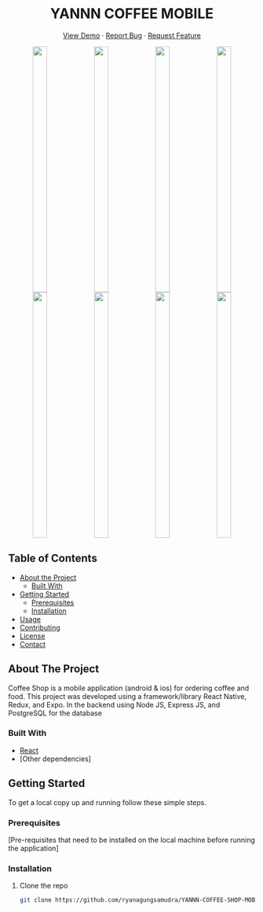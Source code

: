 # <h1 align="center">YANNN COFFEE MOBILE</h1>

 <p align="center">
    <a href="https://drive.google.com/file/d/1SKfoa8qEeTilyXvMpFRS9qi3ErmEOibL/view?usp=sharing">View Demo</a>
    ·
    <a href="https://github.com/ryanagungsamudra/YANNN-COFFEE-SHOP-MOBILE/issues">Report Bug</a>
    ·
    <a href="https://github.com/ryanagungsamudra/YANNN-COFFEE-SHOP-MOBILE/pulls">Request Feature</a>
  </p>
<div align="center" width"100%">
  <img align="center" width="24%" height="500px" src="https://user-images.githubusercontent.com/115606537/224935307-fd1a5614-43de-4469-8623-d95002ca7470.png"/>
  <img align="center" width="24%" height="500px" src="https://user-images.githubusercontent.com/115606537/224939214-fc94182b-274f-465a-b0a4-174accef6648.png"/>
  <img align="center" width="24%" height="500px" src="https://user-images.githubusercontent.com/115606537/224939170-40af1226-87d7-49af-b385-07e6b9b181eb.png"/>
  <img align="center" width="24%" height="500px" src="https://user-images.githubusercontent.com/115606537/224937614-485ee370-bc09-4404-bbb3-861e943ca13d.png"/>
  <img align="center" width="24%" height="500px" src="https://user-images.githubusercontent.com/115606537/224938578-16aa7f23-2d2b-4f76-aa4b-8ed62dd2e258.png"/>
  <img align="center" width="24%" height="500px" src="https://user-images.githubusercontent.com/115606537/224937949-534b2272-ec91-4323-9dbc-a58472ba4aa7.png"/>
  <img align="center" width="24%" height="500px" src="https://user-images.githubusercontent.com/115606537/224938397-8c4fbb3a-cb91-45ed-ae68-414415b277c5.png"/>
  <img align="center" width="24%" height="500px" src="https://user-images.githubusercontent.com/115606537/224935355-8156cbf9-cf6b-4d87-9abc-3082c152fbd4.png"/>
</div>

## Table of Contents

- [About the Project](#about-the-project)
  - [Built With](#built-with)
- [Getting Started](#getting-started)
  - [Prerequisites](#prerequisites)
  - [Installation](#installation)
- [Usage](#usage)
- [Contributing](#contributing)
- [License](#license)
- [Contact](#contact)

## About The Project

Coffee Shop is a mobile application (android & ios) for ordering coffee and food. This project was developed using a framework/library React Native, Redux, and Expo. In the backend using Node JS, Express JS, and PostgreSQL for the database

### Built With

- [React](https://reactjs.org/)
- [Other dependencies]

## Getting Started

To get a local copy up and running follow these simple steps.

### Prerequisites

[Pre-requisites that need to be installed on the local machine before running the application]

### Installation

1. Clone the repo
   ```sh
   git clone https://github.com/ryanagungsamudra/YANNN-COFFEE-SHOP-MOBILE.git
